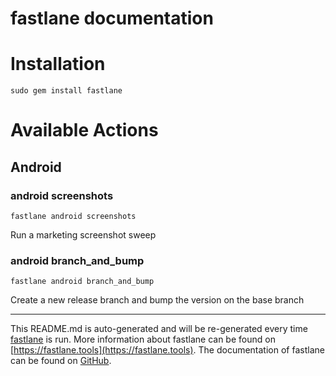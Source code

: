 fastlane documentation
================
# Installation
```
sudo gem install fastlane
```
# Available Actions
## Android
### android screenshots
```
fastlane android screenshots
```
Run a marketing screenshot sweep
### android branch_and_bump
```
fastlane android branch_and_bump
```
Create a new release branch and bump the version on the base branch

----

This README.md is auto-generated and will be re-generated every time [fastlane](https://fastlane.tools) is run.
More information about fastlane can be found on [https://fastlane.tools](https://fastlane.tools).
The documentation of fastlane can be found on [GitHub](https://github.com/fastlane/fastlane/tree/master/fastlane).
